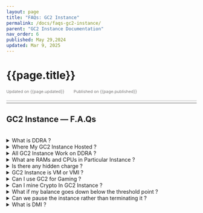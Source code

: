 ```yaml
---
layout: page
title: "FAQs: GC2 Instance" 
permalink: /docs/faqs-gc2-instance/
parent: "GC2 Instance Documentation"
nav_order: 6
published: May 29,2024
updated: Mar 9, 2025
---
```


# {{page.title}}

<div style="font-size:0.78em;color: #797878; margin-bottom:1.5em;">
     <span>Updated on {{page.updated}}</span>
    <span style="margin-left:2em;">Published on {{page.published}}</span>
</div>

<hr style="border:none;height:3px;background-color:#e0e0e0;margin:0;">
<hr style="border:none;height:3px;background-color:#bebebe;margin-top:0.2em;margin-bottom:1.5em;">


## GC2 Instance — F.A.Qs
<br>

<details class="fancy-details">
<summary>What is DDRA ?</summary>
<div class="fancy-details-content">
Learn about DDRA [Here](https://dataoorts.com/why-and-how-dataoorts-gpu-cloud).
</div>
</details>


<details class="fancy-details">
<summary>Where My GC2 Instance Hosted ?</summary>
<div class="fancy-details-content">
All GC2 instances are hosted within Dataoorts' globally distributed DDRA Cluster. As community-based instances, GC2 leverages decentralized GPUs worldwide, ensuring robust isolation and a secure operating environment.
</div>
</details>


<details class="fancy-details">
<summary>All GC2 Instance Work on DDRA ?</summary>
<div class="fancy-details-content">
Yes. All GC2 Instances Works on DDRA
</div>
</details>

<details class="fancy-details">
<summary>What are RAMs and CPUs in Particular Instance ?</summary>
<div class="fancy-details-content">
RAMs and CPUs and all other resources are allocated dynamically.
</div>
</details>

<details class="fancy-details">
<summary>Is there any hidden charge ?</summary>
<div class="fancy-details-content">
No, what you see in the dashboard is it.
</div>
</details>

<details class="fancy-details">
<summary>GC2 Instance is VM or VMI ?</summary>
<div class="fancy-details-content">
Yes, You can say it Lite-VM, FYI we still working on KVM support.
</div>
</details>

<details class="fancy-details">
<summary>Can I use GC2 for Gaming ?</summary>
<div class="fancy-details-content">
Yes, You can.
</div>
</details>

<details class="fancy-details">
<summary>Can I mine Crypto In GC2 Instance ?</summary>
<div class="fancy-details-content">
No, we strictly prohibit any mining activity or any illegal activity.
</div>
</details>

<details class="fancy-details">
<summary>What if my balance goes down below the threshold point ?</summary>
<div class="fancy-details-content">
If your balance goes below $2.50, all running instances and pods are automatically scheduled for termination. So please maintain the minimum balance of $2.50 or above.
</div>
</details>



<details class="fancy-details">
<summary>Can we pause the instance rather than terminating it ?</summary>
<div class="fancy-details-content">
Currently, we are working on persistent storage for GC2 instances. We assure you that this will be supported very soon.
</div>
</details>


<details class="fancy-details">
<summary>What is DMI ?</summary>
<div class="fancy-details-content">
Learn about DMI [Here](/dmi).
</div>
</details>